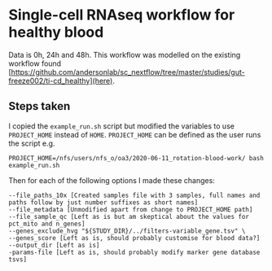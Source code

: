 # Single-cell RNAseq workflow for healthy blood

Data is 0h, 24h and 48h. This workflow was modelled on the existing workflow found [https://github.com/andersonlab/sc_nextflow/tree/master/studies/gut-freeze002/ti-cd_healthy](here).

## Steps taken
I copied the `example_run.sh` script but modified the variables to use `PROJECT_HOME` instead of `HOME`. `PROJECT_HOME` can be defined as the user runs the script e.g. 
```
PROJECT_HOME=/nfs/users/nfs_o/oa3/2020-06-11_rotation-blood-work/ bash example_run.sh
```
Then for each of the following options I made these changes:
```
--file_paths_10x [Created samples file with 3 samples, full names and paths follow by just number suffixes as short names]
--file_metadata [Unmodified apart from change to PROJECT_HOME path]
--file_sample_qc [Left as is but am skeptical about the values for pct_mito and n_genes]
--genes_exclude_hvg "${STUDY_DIR}/../filters-variable_gene.tsv" \
--genes_score [Left as is, should probably customise for blood data?]
--output_dir [Left as is]
-params-file [Left as is, should probably modify marker gene database tsvs]
```

